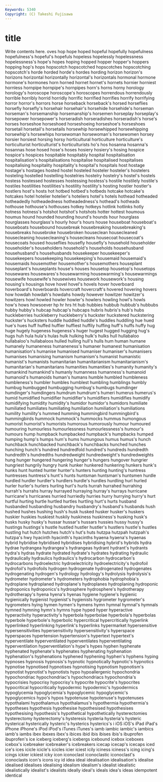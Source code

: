 ```yaml
---
Keywords: 5340 
Copyright: (C) Takeshi Fujisawa
---
```


# title

Write contents here.
oves hop hope
hoped hopeful hopefully hopefulness hopefulness's hopeful's hopefuls hopeless hopelessly hopelessness
hopelessness's hope's hopes hoping hopped hopper hopper's hoppers hopping hop's
hops hopscotch hopscotched hopscotches hopscotching hopscotch's horde horded horde's hordes
hording horizon horizon's horizons horizontal horizontally horizontal's horizontals hormonal hormone
hormone's hormones horn horned hornet hornet's hornets hornier horniest hornless
hornpipe hornpipe's hornpipes horn's horns horny horology horology's horoscope horoscope's
horoscopes horrendous horrendously horrible horribly horrid horridly horrific horrified horrifies
horrify horrifying horror horror's horrors horse horseback horseback's horsed horseflies
horsefly horsefly's horsehair horsehair's horsehide horsehide's horseman horseman's horsemanship horsemanship's
horsemen horseplay horseplay's horsepower horsepower's horseradish horseradishes horseradish's horse's horses
horseshoe horseshoed horseshoeing horseshoe's horseshoes horsetail horsetail's horsetails horsewhip horsewhipped
horsewhipping horsewhip's horsewhips horsewoman horsewoman's horsewomen horsey horsier horsiest horsing
horsy horticultural horticulture horticulture's horticulturist horticulturist's horticulturists ho's hos hosanna
hosanna's hosannas hose hosed hose's hoses hosiery hosiery's hosing hospice
hospice's hospices hospitable hospitably hospital hospitalisation hospitalisation's hospitalisations hospitalise hospitalised
hospitalises hospitalising hospitality hospitality's hospital's hospitals host hostage hostage's hostages
hosted hostel hosteled hosteler hosteler's hostelers hosteling hostelled hostelling hostelries
hostelry hostelry's hostel's hostels hostess hostessed hostesses hostessing hostess's hostile
hostilely hostile's hostiles hostilities hostilities's hostility hostility's hosting hostler hostler's
hostlers host's hosts hot hotbed hotbed's hotbeds hotcake hotcake's hotcakes
hotel hotelier hotelier's hoteliers hotel's hotels hothead hotheaded hotheadedly hotheadedness
hotheadedness's hothead's hotheads hothouse hothouse's hothouses hotkey hotkeys hotlink hotlinks
hotly hotness hotness's hotshot hotshot's hotshots hotter hottest houmous houmus
hound hounded hounding hound's hounds hour hourglass hourglasses hourglass's hourly
hour's hours house houseboat houseboat's houseboats housebound housebreak housebreaking housebreaking's
housebreaks housebroke housebroken houseclean housecleaned housecleaning housecleaning's housecleans housecoat housecoat's
housecoats housed houseflies housefly housefly's household householder householder's householders household's
households househusband househusband's househusbands housekeeper housekeeper's housekeepers housekeeping housekeeping's housemaid
housemaid's housemaids housemother housemother's housemothers houseplant houseplant's houseplants house's houses
housetop housetop's housetops housewares housewares's housewarming housewarming's housewarmings housewife housewife's
housewives housework housework's housing housing's housings hove hovel hovel's hovels
hover hoverboard hoverboard's hoverboards hovercraft hovercraft's hovered hovering hovers how
howdah howdah's howdahs howdy however howitzer howitzer's howitzers howl howled
howler howler's howlers howling howl's howls how's hows howsoever hp
hr hrs ht hub hubbies hubbub hubbub's hubbubs hubby hubby's
hubcap hubcap's hubcaps hubris hubris's hub's hubs huckleberries huckleberry huckleberry's
huckster huckstered huckstering huckster's hucksters huddle huddled huddle's huddles huddling
hue hued hue's hues huff huffed huffier huffiest huffily huffing
huff's huffs huffy hug huge hugely hugeness hugeness's huger hugest
hugged hugging hug's hugs huh hula hula's hulas hulk hulking
hulk's hulks hull hullabaloo hullabaloo's hullabaloos hulled hulling hull's hulls
hum human humane humanely humaneness humaneness's humaner humanest humanisation humanisation's
humanise humanised humaniser humaniser's humanisers humanises humanising humanism humanism's humanist
humanistic humanist's humanists humanitarian humanitarianism humanitarianism's humanitarian's humanitarians humanities humanities's
humanity humanity's humankind humankind's humanly humanness humanness's humanoid humanoid's humanoids
human's humans humble humbled humbleness humbleness's humbler humbles humblest humbling
humblings humbly humbug humbugged humbugging humbug's humbugs humdinger humdinger's humdingers
humdrum humdrum's humeri humerus humerus's humid humidified humidifier humidifier's humidifiers
humidifies humidify humidifying humidity humidity's humidor humidor's humidors humiliate humiliated
humiliates humiliating humiliation humiliation's humiliations humility humility's hummed humming hummingbird
hummingbird's hummingbirds hummock hummock's hummocks hummus humongous humorist humorist's humorists
humorous humorously humour humoured humouring humourless humourlessness humourlessness's humour's humours
hump humpback humpbacked humpback's humpbacks humped humping hump's humps hum's
hums humungous humus humus's hunch hunchback hunchbacked hunchback's hunchbacks hunched
hunches hunching hunch's hundred hundredfold hundred's hundreds hundredth hundredth's hundredths
hundredweight hundredweight's hundredweights hung hunger hungered hungering hunger's hungers hungover
hungrier hungriest hungrily hungry hunk hunker hunkered hunkering hunkers hunk's
hunks hunt hunted hunter hunter's hunters hunting hunting's huntress huntresses
huntress's hunt's hunts huntsman huntsman's huntsmen hurdle hurdled hurdler hurdler's
hurdlers hurdle's hurdles hurdling hurl hurled hurler hurler's hurlers hurling
hurl's hurls hurrah hurrahed hurrahing hurrah's hurrahs hurray hurrayed hurraying
hurray's hurrays hurricane hurricane's hurricanes hurried hurriedly hurries hurry hurrying
hurry's hurt hurtful hurting hurtle hurtled hurtles hurtling hurt's hurts
husband husbanded husbanding husbandry husbandry's husband's husbands hush hushed hushes
hushing hush's husk husked husker husker's huskers huskier huskies huskiest
huskily huskiness huskiness's husking husk's husks husky husky's hussar hussar's
hussars hussies hussy hussy's hustings hustings's hustle hustled hustler hustler's
hustlers hustle's hustles hustling hut hutch hutches hutch's hut's huts
hutzpa hutzpah hutzpah's hutzpa's hwy hyacinth hyacinth's hyacinths hyaena hyaena's
hyaenas hybrid hybridise hybridised hybridises hybridising hybrid's hybrids hydra hydrae
hydrangea hydrangea's hydrangeas hydrant hydrant's hydrants hydra's hydras hydrate hydrated
hydrate's hydrates hydrating hydraulic hydraulically hydraulics hydraulics's hydrocarbon hydrocarbon's hydrocarbons
hydroelectric hydroelectricity hydroelectricity's hydrofoil hydrofoil's hydrofoils hydrogen hydrogenate hydrogenated hydrogenates
hydrogenating hydrogen's hydrology hydrology's hydrolysis hydrolysis's hydrometer hydrometer's hydrometers hydrophobia
hydrophobia's hydroplane hydroplaned hydroplane's hydroplanes hydroplaning hydroponic hydroponics hydroponics's hydrosphere
hydrosphere's hydrotherapy hydrotherapy's hyena hyena's hyenas hygiene hygiene's hygienic hygienically
hygienist hygienist's hygienists hygrometer hygrometer's hygrometers hying hymen hymen's hymens
hymn hymnal hymnal's hymnals hymned hymning hymn's hymns hype hyped
hyper hyperactive hyperactivity hyperactivity's hyperbola hyperbolae hyperbola's hyperbolas hyperbole hyperbole's
hyperbolic hypercritical hypercritically hyperlink hyperlinked hyperlinking hyperlink's hyperlinks hypermarket hypersensitive
hypersensitivities hypersensitivity hypersensitivity's hyperspace hyperspaces hypertension hypertension's hypertext hypertext's hyperventilate
hyperventilated hyperventilates hyperventilating hyperventilation hyperventilation's hype's hypes hyphen hyphenate hyphenated
hyphenate's hyphenates hyphenating hyphenation hyphenation's hyphenations hyphened hyphening hyphen's hyphens
hyping hypnoses hypnosis hypnosis's hypnotic hypnotically hypnotic's hypnotics hypnotise hypnotised
hypnotises hypnotising hypnotism hypnotism's hypnotist hypnotist's hypnotists hypo hypoallergenic hypochondria
hypochondriac hypochondriac's hypochondriacs hypochondria's hypocrisies hypocrisy hypocrisy's hypocrite hypocrite's hypocrites
hypocritical hypocritically hypodermic hypodermic's hypodermics hypoglycemia hypoglycemia's hypoglycemic hypoglycemic's hypoglycemics
hypo's hypos hypotenuse hypotenuse's hypotenuses hypothalami hypothalamus hypothalamus's hypothermia hypothermia's
hypotheses hypothesis hypothesise hypothesised hypothesises hypothesising hypothesis's hypothetical hypothetically hysterectomies
hysterectomy hysterectomy's hysteresis hysteria hysteria's hysteric hysterical hysterically hysteric's hysterics
hysterics's i iOS iOS's iPad iPad's iPhone iPhone's iPod iPod's
iTunes iTunes's iamb iambic iambic's iambics iamb's iambs ibex ibexes
ibex's ibices ibid ibis ibises ibis's ibuprofen ibuprofen's ice iceberg
iceberg's icebergs icebound icebox iceboxes icebox's icebreaker icebreaker's icebreakers icecap
icecap's icecaps iced ice's ices icicle icicle's icicles icier iciest
icily iciness iciness's icing icing's icings ickier ickiest icky icon
iconoclast iconoclastic iconoclast's iconoclasts icon's icons icy id idea ideal
idealisation idealisation's idealise idealised idealises idealising idealism idealism's idealist idealistic
idealistically idealist's idealists ideally ideal's ideals idea's ideas idempotent identical
